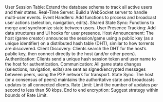 User Session Table: Extend the database schema to track all active users and their states.
Real-Time Server: Build a WebSocket server to handle multi-user events.
Event Handlers: Add functions to process and broadcast user actions (selection, navigation, edits).
Shared State Sync: Functions to merge and synchronize state between users.
User Presence Tracking: Add data structures and UI hooks for user presence.
Host Announcement: The host (game creator) announces the session/game using a public key (as a unique identifier) on a distributed hash table (DHT), similar to how torrents are discovered.
Client Discovery: Clients search the DHT for the host’s public key, then connect directly to the host (and/or other peers).
Authentication: Clients send a unique hash session token and user name to the host for authentication.
Communication: All game state changes (selections, navigation, edits) are sent as signed/encrypted messages between peers, using the P2P network for transport.
State Sync: The host (or a consensus of peers) maintains the authoritative state and broadcasts updates to all connected clients.
Rate Limit: Limit the number of updates per second to less than 50 kbps.
End to end encryption: Suggest strategy within bounds of Rate Limit.